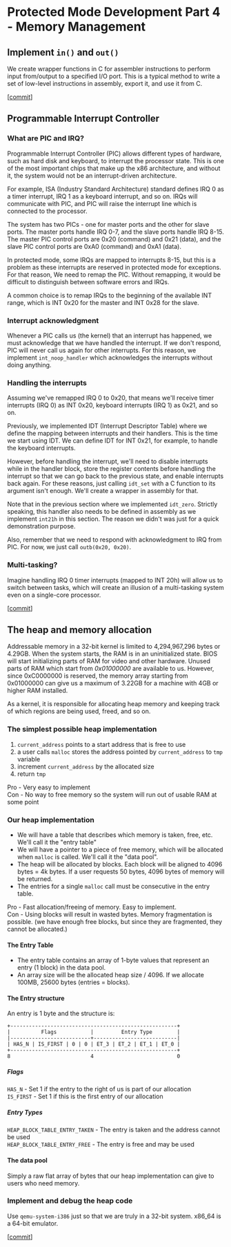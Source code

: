 # Protected Mode Development Part 4 - Memory Management

## Implement `in()` and `out()`

We create wrapper functions in C for assembler instructions to perform input from/output to a specified I/O port. This is a typical method to write a set of low-level instructions in assembly, export it, and use it from C.

[[commit](https://github.com/taikiy/kernel/commit/99a23c79d93c2fb05d8003ce4d91ab0957b91b2f)]

## Programmable Interrupt Controller

### What are PIC and IRQ?

Programmable Interrupt Controller (PIC) allows different types of hardware, such as hard disk and keyboard, to interrupt the processor state. This is one of the most important chips that make up the x86 architecture, and without it, the system would not be an interrupt-driven architecture.

For example, ISA (Industry Standard Architecture) standard defines IRQ 0 as a timer interrupt, IRQ 1 as a keyboard interrupt, and so on. IRQs will communicate with PIC, and PIC will raise the interrupt line which is connected to the processor.

The system has two PICs - one for master ports and the other for slave ports. The master ports handle IRQ 0-7, and the slave ports handle IRQ 8-15. The master PIC control ports are 0x20 (command) and 0x21 (data), and the slave PIC control ports are 0xA0 (command) and 0xA1 (data).

In protected mode, some IRQs are mapped to interrupts 8-15, but this is a problem as these interrupts are reserved in protected mode for exceptions. For that reason, We need to remap the PIC. Without remapping, it would be difficult to distinguish between software errors and IRQs.

A common choice is to remap IRQs to the beginning of the available INT range, which is INT 0x20 for the master and INT 0x28 for the slave.

### Interrupt acknowledgment

Whenever a PIC calls us (the kernel) that an interrupt has happened, we must acknowledge that we have handled the interrupt. If we don't respond, PIC will never call us again for other interrupts. For this reason, we implement `int_noop_handler` which acknowledges the interrupts without doing anything.

### Handling the interrupts

Assuming we've remapped IRQ 0 to 0x20, that means we'll receive timer interrupts (IRQ 0) as INT 0x20, keyboard interrupts (IRQ 1) as 0x21, and so on.

Previously, we implemented IDT (Interrupt Descriptor Table) where we define the mapping between interrupts and their handlers. This is the time we start using IDT. We can define IDT for INT 0x21, for example, to handle the keyboard interrupts.

However, before handling the interrupt, we'll need to disable interrupts while in the handler block, store the register contents before handling the interrupt so that we can go back to the previous state, and enable interrupts back again. For these reasons, just calling `idt_set` with a C function to its argument isn't enough. We'll create a wrapper in assembly for that.

Note that in the previous section where we implemented `idt_zero`. Strictly speaking, this handler also needs to be defined in assembly as we implement `int21h` in this section. The reason we didn't was just for a quick demonstration purpose.

Also, remember that we need to respond with acknowledgment to IRQ from PIC. For now, we just call `outb(0x20, 0x20)`.

### Multi-tasking?

Imagine handling IRQ 0 timer interrupts (mapped to INT 20h) will allow us to switch between tasks, which will create an illusion of a multi-tasking system even on a single-core processor.

[[commit](https://github.com/taikiy/kernel/commit/8b01fa3cd90cb383c3861efd33f4d8b987b76945)]

## The heap and memory allocation

Addressable memory in a 32-bit kernel is limited to 4,294,967,296 bytes or 4.29GB. When the system starts, the RAM is in an uninitialized state. BIOS will start initializing parts of RAM for video and other hardware. Unused parts of RAM which start from _0x01000000_ are available to us. However, since 0xC0000000 is reserved, the memory array starting from 0x01000000 can give us a maximum of 3.22GB for a machine with 4GB or higher RAM installed.

As a kernel, it is responsible for allocating heap memory and keeping track of which regions are being used, freed, and so on.

### The simplest possible heap implementation

1. `current_address` points to a start address that is free to use
2. a user calls `malloc` stores the address pointed by `current_address` to `tmp` variable
3. increment `current_address` by the allocated size
4. return `tmp`

Pro - Very easy to implement\
Con - No way to free memory so the system will run out of usable RAM at some point

### Our heap implementation

- We will have a table that describes which memory is taken, free, etc. We'll call it the "entry table"
- We will have a pointer to a piece of free memory, which will be allocated when `malloc` is called. We'll call it the "data pool".
- The heap will be allocated by blocks. Each block will be aligned to 4096 bytes = 4k bytes. If a user requests 50 bytes, 4096 bytes of memory will be returned.
- The entries for a single `malloc` call must be consecutive in the entry table.

Pro - Fast allocation/freeing of memory. Easy to implement.\
Con - Using blocks will result in wasted bytes. Memory fragmentation is possible. (we have enough free blocks, but since they are fragmented, they cannot be allocated.)

#### The Entry Table

- The entry table contains an array of 1-byte values that represent an entry (1 block) in the data pool.
- An array size will be the allocated heap size / 4096. If we allocate 100MB, 25600 bytes (entries = blocks).

#### The Entry structure

An entry is 1 byte and the structure is:

```
+------------------------------------------------------+
|          Flags           |         Entry Type        |
|--------------------------+---------------------------|
| HAS_N | IS_FIRST | 0 | 0 | ET_3 | ET_2 | ET_1 | ET_0 |
+------------------------------------------------------+
8                          4                           0
```

##### Flags

`HAS_N` - Set 1 if the entry to the right of us is part of our allocation\
`IS_FIRST` - Set 1 if this is the first entry of our allocation

##### Entry Types

`HEAP_BLOCK_TABLE_ENTRY_TAKEN` - The entry is taken and the address cannot be used\
`HEAP_BLOCK_TABLE_ENTRY_FREE` - The entry is free and may be used

#### The data pool

Simply a raw flat array of bytes that our heap implementation can give to users who need memory.

### Implement and debug the heap code

Use `qemu-system-i386` just so that we are truly in a 32-bit system. x86_64 is a 64-bit emulator.

[[commit](https://github.com/taikiy/kernel/commit/f3a3d3791ffef2e401f149ac237e63b037b9cac8)]
